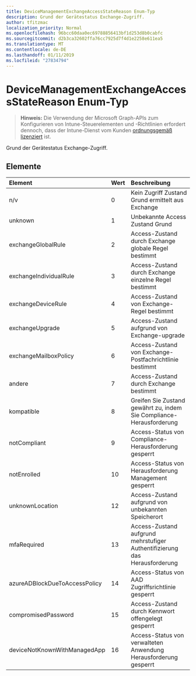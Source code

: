 ```yaml
---
title: DeviceManagementExchangeAccessStateReason Enum-Typ
description: Grund der Gerätestatus Exchange-Zugriff.
author: tfitzmac
localization_priority: Normal
ms.openlocfilehash: 96bcc60daa0ec69788856413bf1d253d8b0cabfc
ms.sourcegitcommit: d2b3ca32602ffa76cc7925d7f4d1e2258e611ea5
ms.translationtype: MT
ms.contentlocale: de-DE
ms.lasthandoff: 01/11/2019
ms.locfileid: "27834794"
---
```

# <a name="devicemanagementexchangeaccessstatereason-enum-type"></a>DeviceManagementExchangeAccessStateReason Enum-Typ

> **Hinweis:** Die Verwendung der Microsoft Graph-APIs zum Konfigurieren von Intune-Steuerelementen und -Richtlinien erfordert dennoch, dass der Intune-Dienst vom Kunden [ordnungsgemäß lizenziert](https://go.microsoft.com/fwlink/?linkid=839381) ist.

Grund der Gerätestatus Exchange-Zugriff.
## <a name="members"></a>Elemente
|Element|Wert|Beschreibung|
|:---|:---|:---|
|n/v|0|Kein Zugriff Zustand Grund ermittelt aus Exchange|
|unknown|1|Unbekannte Access Zustand Grund|
|exchangeGlobalRule|2|Access-Zustand durch Exchange globale Regel bestimmt|
|exchangeIndividualRule|3|Access-Zustand durch Exchange einzelne Regel bestimmt|
|exchangeDeviceRule|4|Access-Zustand von Exchange-Regel bestimmt|
|exchangeUpgrade|5|Access-Zustand aufgrund von Exchange-upgrade|
|exchangeMailboxPolicy|6|Access-Zustand von Exchange-Postfachrichtlinie bestimmt|
|andere|7|Access-Zustand durch Exchange bestimmt|
|kompatible|8|Greifen Sie Zustand gewährt zu, indem Sie Compliance-Herausforderung|
|notCompliant|9|Access-Status von Compliance-Herausforderung gesperrt|
|notEnrolled|10|Access-Status von Herausforderung Management gesperrt|
|unknownLocation|12|Access-Zustand aufgrund von unbekannten Speicherort|
|mfaRequired|13|Access-Zustand aufgrund mehrstufiger Authentifizierung das Herausforderung|
|azureADBlockDueToAccessPolicy|14|Access-Status von AAD Zugriffsrichtlinie gesperrt|
|compromisedPassword|15|Access-Zustand durch Kennwort offengelegt gesperrt|
|deviceNotKnownWithManagedApp|16|Access-Status von verwalteten Anwendung Herausforderung gesperrt|




